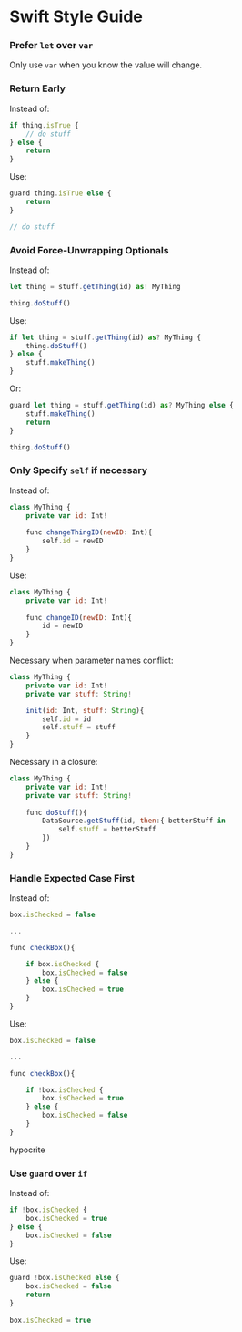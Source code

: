Swift Style Guide
=================

### Prefer ```let``` over ```var```

Only use ```var``` when you know the value will change.

### Return Early

Instead of:
```js
if thing.isTrue {
    // do stuff
} else {
    return
}
``` 

Use:
```js
guard thing.isTrue else {
    return
}

// do stuff
``` 

### Avoid Force-Unwrapping Optionals

Instead of:
```js
let thing = stuff.getThing(id) as! MyThing

thing.doStuff()
``` 

Use:
```js
if let thing = stuff.getThing(id) as? MyThing {
    thing.doStuff()
} else {
    stuff.makeThing()
}
```

Or:
```js
guard let thing = stuff.getThing(id) as? MyThing else {
    stuff.makeThing()
    return
}

thing.doStuff()

``` 

### Only Specify ```self``` if necessary

Instead of:
```js
class MyThing {
    private var id: Int!
    
    func changeThingID(newID: Int){
        self.id = newID
    }
}
```

Use:
```js
class MyThing {
    private var id: Int!
    
    func changeID(newID: Int){
        id = newID
    }
}
```

Necessary when parameter names conflict:
```js
class MyThing {
    private var id: Int!
    private var stuff: String!

    init(id: Int, stuff: String){
        self.id = id
        self.stuff = stuff
    }
}
```

Necessary in a closure:
```js
class MyThing {
    private var id: Int!
    private var stuff: String!
    
    func doStuff(){
        DataSource.getStuff(id, then:{ betterStuff in
            self.stuff = betterStuff
        })
    }
}
```

### Handle Expected Case First

Instead of:
```js
box.isChecked = false

...

func checkBox(){

    if box.isChecked {
        box.isChecked = false
    } else {
        box.isChecked = true
    }
}
```

Use:
```js
box.isChecked = false

...

func checkBox(){

    if !box.isChecked {
        box.isChecked = true
    } else {
        box.isChecked = false
    }
}
```

hypocrite 

### Use ```guard``` over ```if```

Instead of:
```js
if !box.isChecked {
    box.isChecked = true
} else {
    box.isChecked = false
}
```

Use:
```js
guard !box.isChecked else {
    box.isChecked = false
    return
}
    
box.isChecked = true
```
